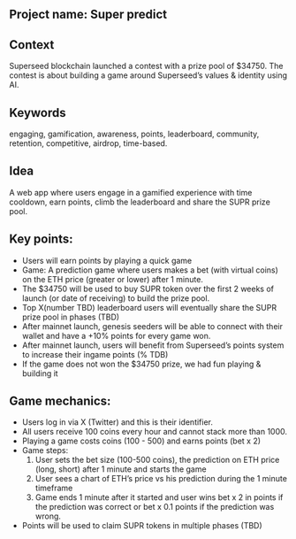 ## Project name: Super predict

## Context
Superseed blockchain launched a contest with a prize pool of $34750. The contest is about building a game around Superseed’s values & identity using AI.

## Keywords
engaging, gamification, awareness, points, leaderboard, community, retention, competitive, airdrop, time-based.

## Idea
A web app where users engage in a gamified experience with time cooldown, earn points, climb the leaderboard and share the SUPR prize pool.

## Key points:
- Users will earn points by playing a quick game
- Game: A prediction game where users makes a bet (with virtual coins) on the ETH price (greater or lower) after 1 minute.
- The $34750 will be used to buy SUPR token over the first 2 weeks of launch (or date of receiving) to build the prize pool.
- Top X(number TBD) leaderboard users will eventually share the SUPR prize pool in phases (TBD)
- After mainnet launch, genesis seeders will be able to connect with their wallet and have a +10% points for every game won.
- After mainnet launch, users will benefit from Superseed’s points system to increase their ingame points (% TDB)
- If the game does not won the $34750 prize, we had fun playing & building it

## Game mechanics:
- Users log in via X (Twitter) and this is their identifier.
- All users receive 100 coins every hour and cannot stack more than 1000.
- Playing a game costs coins (100 - 500) and earns points (bet x 2)
- Game steps:
    1. User sets the bet size (100-500 coins), the prediction on ETH price (long, short) after 1 minute and starts the game
    2. User sees a chart of ETH’s price vs his prediction during the 1 minute timeframe
    3. Game ends 1 minute after it started and user wins bet x 2 in points if the prediction was correct or bet x 0.1 points if the prediction was wrong.
- Points will be used to claim SUPR tokens in multiple phases (TBD)